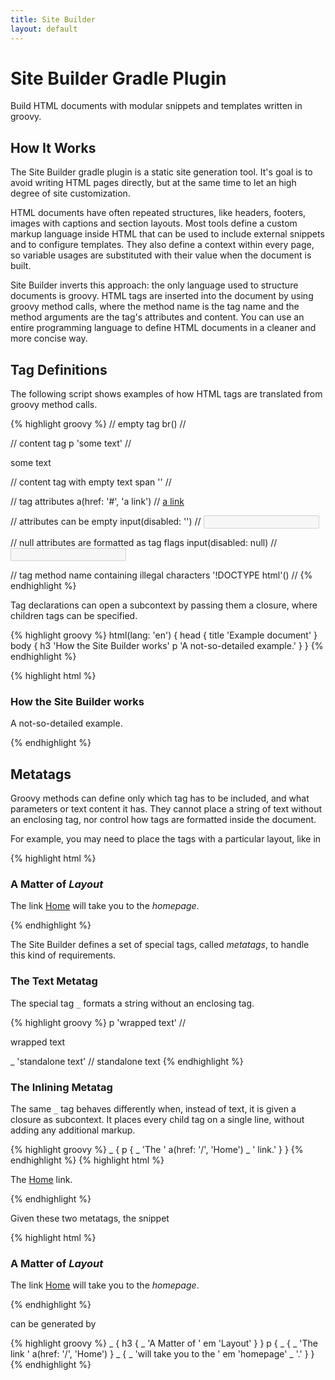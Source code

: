 ```yaml
---
title: Site Builder
layout: default
---
```


# Site Builder Gradle Plugin

Build HTML documents with modular snippets and templates written in groovy.

## How It Works

The Site Builder gradle plugin is a static site generation tool.
It's goal is to avoid writing HTML pages directly, but at the same time to let an high degree of site customization.

HTML documents have often repeated structures, like headers, footers, images with captions and section layouts.
Most tools define a custom markup language inside HTML that can be used to include external snippets and to configure templates.
They also define a context within every page, so variable usages are substituted with their value when the document is built.

Site Builder inverts this approach: the only language used to structure documents is groovy.
HTML tags are inserted into the document by using groovy method calls, where the method name is the tag name and the method arguments are the tag's attributes and content.
You can use an entire programming language to define HTML documents in a cleaner and more concise way.

## Tag Definitions

The following script shows examples of how HTML tags are translated from groovy method calls.

{% highlight groovy %}
// empty tag
br()  // <br>

// content tag
p 'some text'  // <p>some text</p>

// content tag with empty text
span ''  // <span></span>

// tag attributes
a(href: '#', 'a link')  // <a href="#">a link</a>

// attributes can be empty
input(disabled: '')  // <input disabled="">

// null attributes are formatted as tag flags
input(disabled: null)  // <input disabled>

// tag method name containing illegal characters
'!DOCTYPE html'()  // <!DOCTYPE html>
{% endhighlight %}

Tag declarations can open a subcontext by passing them a closure, where children tags can be specified.

{% highlight groovy %}
html(lang: 'en') {
    head {
        title 'Example document'
    }
    body {
        h3 'How the Site Builder works'
        p 'A not-so-detailed example.'
    }
}
{% endhighlight %}

{% highlight html %}
<html lang="en">
    <head>
        <title>Example document</title>
    </head>
    <body>
        <h3>How the Site Builder works</h3>
        <p>A not-so-detailed example.</p>
    </body>
</html>
{% endhighlight %}

## Metatags

Groovy methods can define only which tag has to be included, and what parameters or text content it has.
They cannot place a string of text without an enclosing tag, nor control how tags are formatted inside the document.

For example, you may need to place the tags with a particular layout, like in

{% highlight html %}
<h3>A Matter of <em>Layout</em></h3>
<p>
    The link <a href="/">Home</a>
    will take you to the <em>homepage</em>.
</p>
{% endhighlight %}

The Site Builder defines a set of special tags, called *metatags*, to handle this kind of requirements.

### The Text Metatag

The special tag `_` formats a string without an enclosing tag.

{% highlight groovy %}
p 'wrapped text'  // <p>wrapped text</p>

_ 'standalone text'  // standalone text
{% endhighlight %}

### The Inlining Metatag

The same `_` tag behaves differently when, instead of text, it is given a closure as subcontext.
It places every child tag on a single line, without adding any additional markup.

{% highlight groovy %}
_ { p { _ 'The ' a(href: '/', 'Home') _ ' link.' } }
{% endhighlight %}
{% highlight html %}
<p>The <a href="/">Home</a> link.</p>
{% endhighlight %}

Given these two metatags, the snippet

{% highlight html %}
<h3>A Matter of <em>Layout</em></h3>
<p>
    The link <a href="/">Home</a>
    will take you to the <em>homepage</em>.
</p>
{% endhighlight %}

can be generated by

{% highlight groovy %}
_ { h3 { _ 'A Matter of ' em 'Layout' } }
p {
    _ { _ 'The link ' a(href: '/', 'Home') }
    _ { _ 'will take you to the ' em 'homepage' _ '.' }
}
{% endhighlight %}
